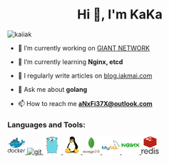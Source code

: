 <h1 align="center">Hi 👋, I'm KaKa</h1>
<!-- <h3 align="center">Backend Engineer for a Voice Live Streaming App</h3> -->

<p align="left"> <img src="https://komarev.com/ghpvc/?username=kaiiak&label=Profile%20views&color=0e75b6&style=flat" alt="kaiiak" /> </p>

- 🔭 I’m currently working on [GIANT NETWORK](https://github.com/giant-network)

- 🌱 I’m currently learning **Nginx, etcd**

- 📝 I regularly write articles on [blog.iakmai.com](https://blog.iakmai.com)

- 💬 Ask me about **golang**

- 📫 How to reach me **[aNxFi37X@outlook.com](mailto:aNxFi37X@outlook.com)**

<p align="left">
</p>

<h3 align="left">Languages and Tools:</h3>
<p align="left"> <a href="https://www.docker.com/" target="_blank" rel="noreferrer"> <img src="https://raw.githubusercontent.com/devicons/devicon/master/icons/docker/docker-original-wordmark.svg" alt="docker" width="40" height="40"/> </a> <a href="https://git-scm.com/" target="_blank" rel="noreferrer"> <img src="https://www.vectorlogo.zone/logos/git-scm/git-scm-icon.svg" alt="git" width="40" height="40"/> </a> <a href="https://golang.org" target="_blank" rel="noreferrer"> <img src="https://raw.githubusercontent.com/devicons/devicon/master/icons/go/go-original.svg" alt="go" width="40" height="40"/> </a> <a href="https://www.linux.org/" target="_blank" rel="noreferrer"> <img src="https://raw.githubusercontent.com/devicons/devicon/master/icons/linux/linux-original.svg" alt="linux" width="40" height="40"/> </a> <a href="https://www.mongodb.com/" target="_blank" rel="noreferrer"> <img src="https://raw.githubusercontent.com/devicons/devicon/master/icons/mongodb/mongodb-original-wordmark.svg" alt="mongodb" width="40" height="40"/> </a> <a href="https://www.mysql.com/" target="_blank" rel="noreferrer"> <img src="https://raw.githubusercontent.com/devicons/devicon/master/icons/mysql/mysql-original-wordmark.svg" alt="mysql" width="40" height="40"/> </a> <a href="https://www.nginx.com" target="_blank" rel="noreferrer"> <img src="https://raw.githubusercontent.com/devicons/devicon/master/icons/nginx/nginx-original.svg" alt="nginx" width="40" height="40"/> </a> <a href="https://redis.io" target="_blank" rel="noreferrer"> <img src="https://raw.githubusercontent.com/devicons/devicon/master/icons/redis/redis-original-wordmark.svg" alt="redis" width="40" height="40"/> </a> </p>

<!-- <p>&nbsp;<img align="center" src="https://github-readme-stats.vercel.app/api?username=kaiiak&show_icons=true&locale=en" alt="kaiiak" /></p> -->
